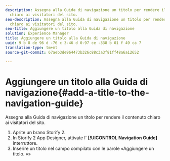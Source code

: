 ```yaml
---
description: Assegna alla Guida di navigazione un titolo per rendere il contenuto
  chiaro ai visitatori del sito.
seo-description: Assegna alla Guida di navigazione un titolo per rendere il contenuto
  chiaro ai visitatori del sito.
seo-title: Aggiungere un titolo alla Guida di navigazione
solution: Experience Manager
title: Aggiungere un titolo alla Guida di navigazione
uuid: 9 b 8 de 96 d -76 c 3-46 d 0-97 ce -338 b 01 f 49 ca 7
translation-type: tm+mt
source-git-commit: 67aeb3de964473b326c88c3a3f81ff48a6a12652

---
```



# Aggiungere un titolo alla Guida di navigazione{#add-a-title-to-the-navigation-guide}

Assegna alla Guida di navigazione un titolo per rendere il contenuto chiaro ai visitatori del sito.

1. Aprite un brano Storify 2.
1. In Storify 2 App Designer, attivate l' **[!UICONTROL Navigation Guide]** interruttore.
1. Inserire un titolo nel campo compilato con le parole «Aggiungere un titolo. »»

